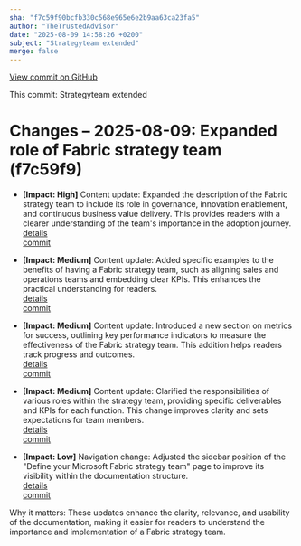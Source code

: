 ```yaml
---
sha: "f7c59f90bcfb330c568e965e6e2b9aa63ca23fa5"
author: "TheTrustedAdvisor"
date: "2025-08-09 14:58:26 +0200"
subject: "Strategyteam extended"
merge: false
---
```


[View commit on GitHub](https://github.com/TheTrustedAdvisor/FabricAdoptionFramework/commit/f7c59f90bcfb330c568e965e6e2b9aa63ca23fa5)

This commit: Strategyteam extended

# Changes – 2025-08-09: Expanded role of Fabric strategy team (f7c59f9)

- **[Impact: High]** Content update: Expanded the description of the Fabric strategy team to include its role in governance, innovation enablement, and continuous business value delivery. This provides readers with a clearer understanding of the team's importance in the adoption journey.  
   [details](/docs/about/changes/2025-08-09-strategyteam-extended)  
   [commit](https://github.com/TheTrustedAdvisor/FabricAdoptionFramework/commit/f7c59f90bcfb330c568e965e6e2b9aa63ca23fa5)

- **[Impact: Medium]** Content update: Added specific examples to the benefits of having a Fabric strategy team, such as aligning sales and operations teams and embedding clear KPIs. This enhances the practical understanding for readers.  
   [details](/docs/about/changes/2025-08-09-strategyteam-extended)  
   [commit](https://github.com/TheTrustedAdvisor/FabricAdoptionFramework/commit/f7c59f90bcfb330c568e965e6e2b9aa63ca23fa5)

- **[Impact: Medium]** Content update: Introduced a new section on metrics for success, outlining key performance indicators to measure the effectiveness of the Fabric strategy team. This addition helps readers track progress and outcomes.  
   [details](/docs/about/changes/2025-08-09-strategyteam-extended)  
   [commit](https://github.com/TheTrustedAdvisor/FabricAdoptionFramework/commit/f7c59f90bcfb330c568e965e6e2b9aa63ca23fa5)

- **[Impact: Medium]** Content update: Clarified the responsibilities of various roles within the strategy team, providing specific deliverables and KPIs for each function. This change improves clarity and sets expectations for team members.  
   [details](/docs/about/changes/2025-08-09-strategyteam-extended)  
   [commit](https://github.com/TheTrustedAdvisor/FabricAdoptionFramework/commit/f7c59f90bcfb330c568e965e6e2b9aa63ca23fa5)

- **[Impact: Low]** Navigation change: Adjusted the sidebar position of the "Define your Microsoft Fabric strategy team" page to improve its visibility within the documentation structure.  
   [details](/docs/about/changes/2025-08-09-strategyteam-extended)  
   [commit](https://github.com/TheTrustedAdvisor/FabricAdoptionFramework/commit/f7c59f90bcfb330c568e965e6e2b9aa63ca23fa5)

Why it matters: These updates enhance the clarity, relevance, and usability of the documentation, making it easier for readers to understand the importance and implementation of a Fabric strategy team.

